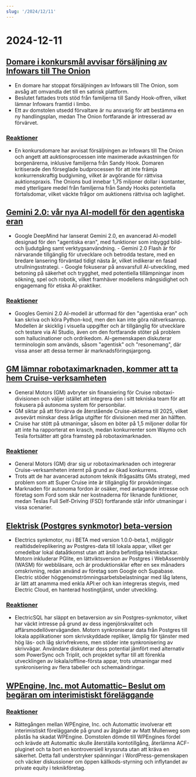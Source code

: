 ```yaml
---
slug: '/2024/12/11'
---
```


# 2024-12-11

## [Domare i konkursmål avvisar försäljning av Infowars till The Onion](https://www.nytimes.com/2024/12/10/business/media/the-onion-infowars-alex-jones.html)

- En domare har stoppat försäljningen av Infowars till The Onion, som avsåg att omvandla det till en satirisk plattform.
- Beslutet fattades trots stöd från familjerna till Sandy Hook-offren, vilket lämnar Infowars framtid i limbo.
- Ett av domstolen utsedd förvaltare är nu ansvarig för att bestämma en ny handlingsplan, medan The Onion fortfarande är intresserad av förvärvet.

### [Reaktioner](https://news.ycombinator.com/item?id=42384921)

- En konkursdomare har avvisat försäljningen av Infowars till The Onion och angett att auktionsprocessen inte maximerade avkastningen för borgenärerna, inklusive familjerna från Sandy Hook. Domaren kritiserade den förseglade budprocessen för att inte främja konkurrenskraftig budgivning, vilket är avgörande för rättvisa auktionspraxis. The Onions bud innebar 1,75 miljoner dollar i kontanter, med ytterligare medel från familjerna från Sandy Hooks potentiella förtalsdomar, vilket väckte frågor om auktionens rättvisa och laglighet.

## [Gemini 2.0: vår nya AI-modell för den agentiska eran](https://blog.google/technology/google-deepmind/google-gemini-ai-update-december-2024/)

- Google DeepMind har lanserat Gemini 2.0, en avancerad AI-modell designad för den "agentiska eran", med funktioner som inbyggd bild- och ljudutgång samt verktygsanvändning. - Gemini 2.0 Flash är för närvarande tillgänglig för utvecklare och betrodda testare, med en bredare lansering förväntad tidigt nästa år, vilket indikerar en fasad utrullningsstrategi. - Google fokuserar på ansvarsfull AI-utveckling, med betoning på säkerhet och trygghet, med potentiella tillämpningar inom sökning, spel och robotik, vilket framhäver modellens mångsidighet och engagemang för etiska AI-praktiker.

### [Reaktioner](https://news.ycombinator.com/item?id=42388783)

- Googles Gemini 2.0 AI-modell är utformad för den "agentiska eran" och kan skriva och köra Python-kod, men den kan inte göra nätverksanrop. Modellen är skicklig i visuella uppgifter och är tillgänglig för utvecklare och testare via AI Studio, även om den fortfarande stöter på problem som hallucinationer och ordrikedom. AI-gemenskapen diskuterar terminologin som används, såsom "agentisk" och "resonemang", där vissa anser att dessa termer är marknadsföringsjargong.

## [GM lämnar robotaximarknaden, kommer att ta hem Cruise-verksamheten](https://www.cnbc.com/2024/12/10/gm-halts-funding-of-robotaxi-development-by-cruise.html)

- General Motors (GM) avbryter sin finansiering för Cruise robotaxi-divisionen och väljer istället att integrera den i sitt tekniska team för att fokusera på autonoma system för personbilar.
- GM siktar på att förvärva de återstående Cruise-aktierna till 2025, vilket avsevärt minskar dess årliga utgifter för divisionen med mer än hälften.
- Cruise har stött på utmaningar, såsom en böter på 1,5 miljoner dollar för att inte ha rapporterat en krasch, medan konkurrenter som Waymo och Tesla fortsätter att göra framsteg på robotaximarknaden.

### [Reaktioner](https://news.ycombinator.com/item?id=42381637)

- General Motors (GM) drar sig ur robotaximarknaden och integrerar Cruise-verksamheten internt på grund av ökad konkurrens.
- Trots att de har avancerad autonom teknik ifrågasätts GMs strategi, med problem som att Super Cruise inte är tillgänglig för provkörningar.
- Marknaden för autonoma fordon är osäker, med avtagande intresse och företag som Ford som skär ner kostnaderna för liknande funktioner, medan Teslas Full Self-Driving (FSD) fortfarande står inför utmaningar i vissa scenarier.

## [Elektrisk (Postgres synkmotor) beta-version](https://electric-sql.com/blog/2024/12/10/electric-beta-release)

- Electrics synkmotor, nu i BETA med version 1.0.0-beta.1, möjliggör realtidsdelreplikering av Postgres-data till lokala appar, vilket ger omedelbar lokal dataåtkomst utan att ändra befintliga teknikstackar. Motorn inkluderar PGlite, en lättviktsversion av Postgres i WebAssembly (WASM) för webbläsare, och är produktionsklar efter en sex månaders omskrivning, redan använd av företag som Google och Supabase. Electric stöder höggenomströmningsarbetsbelastningar med låg latens, är lätt att anamma med enkla API:er och kan integreras stegvis, med Electric Cloud, en hanterad hostingtjänst, under utveckling.

### [Reaktioner](https://news.ycombinator.com/item?id=42383136)

- ElectricSQL har släppt en betaversion av sin Postgres-synkmotor, vilket har väckt intresse på grund av dess ingenjörskvalitet och affärsmodellöverväganden. Motorn synkroniserar data från Postgres till lokala applikationer som skrivskyddade repliker, lämplig för tjänster med hög läs- och låg skrivfrekvens, men stöder inte synkronisering av skrivvägar. Användare diskuterar dess potential jämfört med alternativ som PowerSync och Triplit, och projektet syftar till att förenkla utvecklingen av lokala/offline-första appar, trots utmaningar med synkronisering av flera tabeller och schemaändringar.

## [WPEngine, Inc. mot Automattic– Beslut om begäran om interimistiskt föreläggande](https://www.courtlistener.com/docket/69221176/64/wpengine-inc-v-automattic-inc/)

### [Reaktioner](https://news.ycombinator.com/item?id=42382829)

- Rättegången mellan WPEngine, Inc. och Automattic involverar ett interimistiskt föreläggande på grund av åtgärder av Matt Mullenweg som påstås ha skadat WPEngine. Domstolen dömde till WPEngines fördel och krävde att Automattic skulle återställa kontotillgång, återlämna ACF-pluginet och ta bort en kontroversiell kryssruta utan att kräva en säkerhet. Detta fall understryker spänningar i WordPress-gemenskapen och väcker diskussioner om öppen källkods-styrning och inflytandet av private equity i teknikföretag.

<head>
  <meta property="og:title" content="Domare i konkursmål avvisar försäljning av Infowars till The Onion" />
  <meta property="og:type" content="website" />
  <meta property="og:image" content="https://og.cho.sh/api/og/?title=Domare%20i%20konkursm%C3%A5l%20avvisar%20f%C3%B6rs%C3%A4ljning%20av%20Infowars%20till%20The%20Onion&subheading=onsdag%2011%20december%202024%3A%20Sammanfattning%20av%20Hacker%20News" />
</head>
